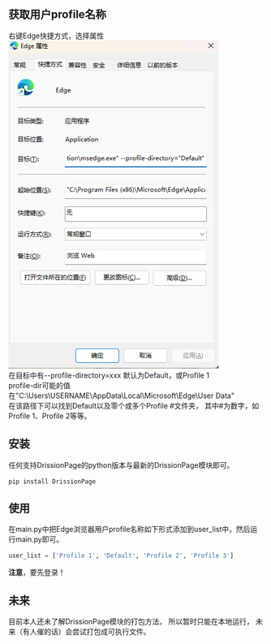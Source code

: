 ## 获取用户profile名称
右键Edge快捷方式，选择属性  
![img_1.png](img_1.png)  
在目标中有--profile-directory=xxx
默认为Default，或Profile 1  
profile-dir可能的值在"C:\Users\USERNAME\AppData\Local\Microsoft\Edge\User Data"  
在该路径下可以找到Default以及零个或多个Profile #文件夹，
其中#为数字，如Profile 1、Profile 2等等。
## 安装
任何支持DrissionPage的python版本与最新的DrissionPage模块即可。
```shell
pip install DrissionPage
```
## 使用
在main.py中把Edge浏览器用户profile名称如下形式添加到user_list中，然后运行main.py即可。
```python
user_list = ['Profile 1', 'Default', 'Profile 2', 'Profile 3']
```
**注意**，要先登录！  

## 未来
目前本人还未了解DrissionPage模块的打包方法，
所以暂时只能在本地运行，
未来（有人催的话）会尝试打包成可执行文件。
